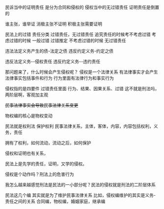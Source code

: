民诉当中的证明责任
	是分为合同和侵权的
		侵权当中的无过错责任 证明责任是倒置的

谁主张，谁举证
	消极主张不证明
	积极主张需要证明


民法上的过错
	责任分类
		过错责任，无过错责任
			追究责任的时候考不考虑过错
				考虑过错的时候
					一般过错
					过错推定
				不考虑过错的时候
					无过错责任


违法法定义务产生的债-法定之债
违反约定义务-约定之债

违反法定义务--侵权责任
违反约定义务--违约责任


那问题来了，什么时候会产生侵权呢？
	侵权是一个法律关系
		有法律事实才会产生
			法律事实包括事件和行为
				行为里面有法律行为和事实行为

侵权指的是四要件 过错责任里面
	行为、结果、因果关系、过错
	这不就是刑法吗，两阶层啊，客观加主观


~~民事法律事实会导致民事法律关系变更~~

物权编的核心是物权变动

民法就是权利法
	保护权利
		民事法律关系，主体，客体，内容，内容包括权利，义务，责任

拥有了权利，如何流动，流动之后，如何保护


侵权和证明也有关系，

民法上是先学的责任，证明，又学的侵权。

侵权是个动作吗？刑法上的危害行为

我怎么越来越感觉刑法是民法的一小部分呢？民法的侵权就是刑法的二阶层体系


民法这几个编
	其实就是为了维护民事法律关系
		比如，侵权编维护的其实是义务-责任之间的关系
			合同编，物权编，婚姻家庭，继承编

